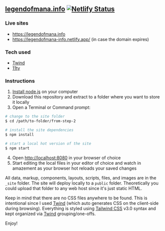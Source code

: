 ## [legendofmana.info](https://legendofmana.info) [![Netlify Status](https://api.netlify.com/api/v1/badges/adad5c62-bc49-4a54-9e64-dfa703207f65/deploy-status)](https://app.netlify.com/sites/legendofmana-info/deploys)

### Live sites
- https://legendofmana.info
- https://legendofmana-info.netlify.app/ (in case the domain expires)

### Tech used
- [Twind](https://twind.style/)
- [11ty](https://11ty.dev/)

### Instructions
1. [Install node.js](https://nodejs.org/) on your computer
2. Download this repository and extract to a folder where you want to store it locally
3. Open a Terminal or Command prompt:

```bash
# change to the site folder
$ cd /path/to-folder/from-step-2

# install the site dependencies
$ npm install

# start a local hot version of the site
$ npm start
```
4. Open [http://localhost:8080](http://localhost:8080) in your browser of choice
5. Start editing the local files in your editor of choice and watch in amazement as your browser hot reloads your saved changes

All data, markup, components, layouts, scripts, files, and images are in the `_site` folder. The site will deploy locally to a `public` folder. Theoretically you could upload that folder to any web host since it's just static HTML.

Keep in mind that there are no CSS files anywhere to be found. This is intentional since I used [Twind](https://twind.style/) (which auto generates CSS on the client-side during browsing). Everything is styled using [Tailwind CSS](https://tailwindcss.com/) v3.0 syntax and kept organized via [Twind](https://twind.style/) grouping/one-offs.

Enjoy!
